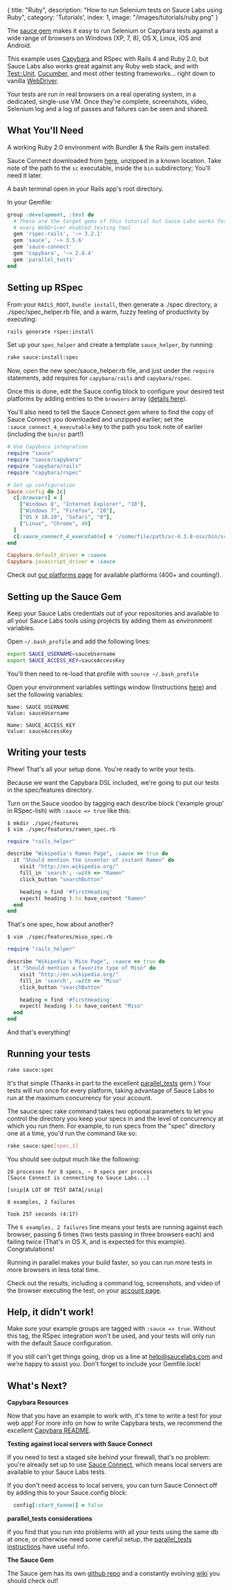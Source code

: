  {
  title: "Ruby",
  description: "How to run Selenium tests on Sauce Labs using Ruby",
  category: 'Tutorials',
  index: 1,
  image: "/images/tutorials/ruby.png"
}

The [sauce gem](https://github.com/saucelabs/sauce_ruby) makes it easy to run Selenium or Capybara tests against a wide range of browsers on Windows (XP, 7, 8), OS X, Linux, iOS and Android.

This example uses [Capybara](http://jnicklas.github.com/capybara/) and RSpec with Rails 4 and Ruby 2.0, but Sauce Labs also works great against any Ruby web stack, and with [Test::Unit](https://saucelabs.com/docs/ondemand/getting-started/env/ruby/se2/mac), [Cucumber](https://github.com/sauce-labs/sauce_ruby/wiki/Cucumber-and-Capybara), and most other testing frameworks... right down to vanilla [WebDriver](http://code.google.com/p/selenium/wiki/RubyBindings).

Your tests are run in real browsers on a real operating system, in a
dedicated, single-use VM.  Once they're complete, screenshots, video,
Selenium log and a log of passes and failures can be seen and shared.


What You'll Need
----------------
A working Ruby 2.0 environment with Bundler & the Rails gem installed.

Sauce Connect downloaded from [here](https://docs.saucelabs.com/reference/sauce-connect/), unzipped in a known location.  Take note of the path to the `sc` executable, inside the `bin` subdirectory; You'll need it later.

A bash terminal open in your Rails app's root directory.

In your Gemfile:

```ruby
group :development, :test do
  # These are the target gems of this tutorial but Sauce Labs works for almost
  # every WebDriver enabled testing tool
  gem 'rspec-rails', '~> 3.2.1'
  gem 'sauce', '~> 3.5.6'
  gem 'sauce-connect'
  gem 'capybara', '~> 2.4.4'
  gem 'parallel_tests'
end
```

Setting up RSpec
----------------

From your `RAILS_ROOT`, `bundle install`, then generate a ./spec directory, a ./spec/spec_helper.rb file, and a warm, fuzzy feeling of productivity by executing:

```bash
rails generate rspec:install
```

Set up your `spec_helper` and create a template `sauce_helper`, by running:

```bash
rake sauce:install:spec
```

Now, open the new spec/sauce_helper.rb file, and just under the `require` statements, add requires for `capybara/rails` and `capybara/rspec`.

Once this is done, edit the Sauce.config block to configure your desired test platforms by adding entries to the `browsers` array ([details here](https://github.com/saucelabs/sauce_ruby#converting-sauce-labs-capabilities)).

You'll also need to tell the Sauce Connect gem where to find the copy of Sauce Connect you downloaded and unzipped earlier; set the `:sauce_connect_4_executable` key to the path you took note of earlier (including the `bin/sc` part!)

```ruby
# Use Capybara integration
require "sauce"
require "sauce/capybara"
require "capybara/rails"
require "capybara/rspec"

# Set up configuration
Sauce.config do |c|
  c[:browsers] = [
    ["Windows 8", "Internet Explorer", "10"],
    ["Windows 7", "Firefox", "20"],
    ["OS X 10.10", "Safari", "8"],
    ["Linux", "Chrome", 40]
  ]
  c[:sauce_connect_4_executable] = '/some/file/path/sc-4.3.8-osx/bin/sc'
end

Capybara.default_driver = :sauce
Capybara.javascript_driver = :sauce
```

Check out [our platforms page](http://saucelabs.com/docs/platforms) for available platforms (400+ and counting!).


Setting up the Sauce Gem
-------------------------

Keep your Sauce Labs credentials out of your repositories and available to all your Sauce Labs tools using projects by adding them as environment variables.

Open `~/.bash_profile` and add the following lines:

```bash
export SAUCE_USERNAME=sauceUsername
export SAUCE_ACCESS_KEY=sauceAccessKey
```

You'll then need to re-load that profile with `source ~/.bash_profile`

Open your environment variables settings window (Instructions [here](http://www.itechtalk.com/thread3595.html)) and set the following variables:

    Name: SAUCE_USERNAME
    Value: sauceUsername

    Name: SAUCE_ACCESS_KEY
    Value: sauceAccessKey

Writing your tests
-----------------

Phew!  That's all your setup done.  You're ready to write your tests.

Because we want the Capybara DSL included, we're going to put our tests in
the spec/features directory.

Turn on the Sauce voodoo by tagging each describe block ('example group' in RSpec-lish)  with `:sauce => true` like this:

    $ mkdir ./spec/features
    $ vim ./spec/features/ramen_spec.rb

```ruby
require "rails_helper"

describe "Wikipedia's Ramen Page", :sauce => true do
  it "Should mention the inventor of instant Ramen" do
    visit "http://en.wikipedia.org/"
    fill_in 'search', :with => "Ramen"
    click_button "searchButton"

    heading = find '#firstHeading'
    expect( heading ).to have_content "Ramen"
  end
end
```
That's one spec, how about another?

    $ vim ./spec/features/miso_spec.rb

```ruby
require "rails_helper"

describe "Wikipedia's Miso Page", :sauce => true do
  it "Should mention a favorite type of Miso" do
    visit "http://en.wikipedia.org/"
    fill_in 'search', :with => "Miso"
    click_button "searchButton"

    heading = find '#firstHeading'
    expect( heading ).to have_content "Miso"
  end
end
```

And that's everything!

Running your tests
------------------

```bash
rake sauce:spec
```

It's that simple (Thanks in part to the excellent [parallel_tests](https://github.com/grosser/parallel_tests) gem.)
Your tests will run once for every platform, taking advantage of Sauce Labs to run at the maximum concurrency for your
account.

The sauce:spec rake command takes two optional parameters to let you control the directory you keep your specs
in and the level of concurrency at which you run them. For example, to run specs from the "spec" directory one at a time,
you'd run the command like so:

```bash
rake sauce:spec[spec,1]
```

You should see output much like the following:

```
20 processes for 8 specs, ~ 0 specs per process
[Sauce Connect is connecting to Sauce Labs...]

[snip]A LOT OF TEST DATA[/snip]

8 examples, 2 failures

Took 257 seconds (4:17)
```

The `6 examples, 2 failures` line means your tests are running against each browser, passing 6 times (two tests passing in three browsers each) and failing twice (That's in OS X, and is expected for this example). Congratulations!

Running in parallel makes your build faster, so you can run more tests in more browsers in less total time.

Check out the results, including a command log, screenshots, and video of the browser executing the test, on your [account page](https://saucelabs.com/account).

Help, it didn't work!
---------------------

Make sure your example groups are tagged with `:sauce => true`.  Without this tag, the RSpec integration won't be used, and your tests will only run with the default Sauce configuration.

If you still can't get things going, drop us a line at help@saucelabs.com and we're happy to assist you.  Don't forget to include your Gemfile.lock!

What's Next?
------------
**Capybara Resources**

Now that you have an example to work with, it's time to write a test for your web app! For more info on how to write Capybara tests, we recommend the excellent [Capybara README](https://github.com/jnicklas/capybara).

**Testing against local servers with Sauce Connect**

If you need to test a staged site behind your firewall, that's no problem: you're already set up to use [Sauce Connect](http://saucelabs.com/docs/connect), which means local servers are available to your Sauce Labs tests.

If you don't need access to local servers, you can turn Sauce Connect off by adding this to your Sauce.config block:

```ruby
  config[:start_tunnel] = false
```

**parallel_tests considerations**

If you find that you run into problems with all your tests using the same db at once, or otherwise need some careful setup, the
[parallel_tests instructions](https://github.com/grosser/parallel_tests)
have useful info.

**The Sauce Gem**

The Sauce gem has its own [github repo](https://github.com/saucelabs/sauce_ruby) and a constantly evolving [wiki](https://github.com/saucelabs/sauce_ruby/wiki/_pages) you should check out!

